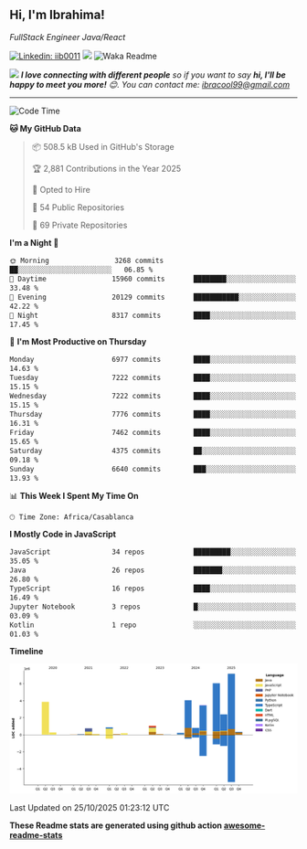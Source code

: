 <h2>Hi, I'm Ibrahima! </h2>
<p><em>FullStack Engineer Java/React
</em></p>


[![Linkedin: iib0011](https://img.shields.io/badge/-iib0011-blue?style=flat-square&logo=Linkedin&logoColor=white&link=https://www.linkedin.com/in/iib0011/)](https://www.linkedin.com/in/iib0011/)
![](https://visitor-badge.glitch.me/badge?page_id=iib0011)
![Waka Readme](https://github.com/iib0011/iib0011/workflows/Waka%20Readme/badge.svg)


<img src="https://media.giphy.com/media/LnQjpWaON8nhr21vNW/giphy.gif" width="60"> <em><b>I love connecting with different people</b> so if you want to say <b>hi, I'll be happy to meet you more!</b> 😊. You can contact me: ibracool99@gmail.com</em>

---
<!--START_SECTION:waka-->
![Code Time](http://img.shields.io/badge/Code%20Time-5%2C533%20hrs%2017%20mins-blue)

**🐱 My GitHub Data** 

> 📦 508.5 kB Used in GitHub's Storage 
 > 
> 🏆 2,881 Contributions in the Year 2025
 > 
> 💼 Opted to Hire
 > 
> 📜 54 Public Repositories 
 > 
> 🔑 69 Private Repositories 
 > 
**I'm a Night 🦉** 

```text
🌞 Morning                3268 commits        ██░░░░░░░░░░░░░░░░░░░░░░░   06.85 % 
🌆 Daytime                15960 commits       ████████░░░░░░░░░░░░░░░░░   33.48 % 
🌃 Evening                20129 commits       ███████████░░░░░░░░░░░░░░   42.22 % 
🌙 Night                  8317 commits        ████░░░░░░░░░░░░░░░░░░░░░   17.45 % 
```
📅 **I'm Most Productive on Thursday** 

```text
Monday                   6977 commits        ████░░░░░░░░░░░░░░░░░░░░░   14.63 % 
Tuesday                  7222 commits        ████░░░░░░░░░░░░░░░░░░░░░   15.15 % 
Wednesday                7222 commits        ████░░░░░░░░░░░░░░░░░░░░░   15.15 % 
Thursday                 7776 commits        ████░░░░░░░░░░░░░░░░░░░░░   16.31 % 
Friday                   7462 commits        ████░░░░░░░░░░░░░░░░░░░░░   15.65 % 
Saturday                 4375 commits        ██░░░░░░░░░░░░░░░░░░░░░░░   09.18 % 
Sunday                   6640 commits        ███░░░░░░░░░░░░░░░░░░░░░░   13.93 % 
```


📊 **This Week I Spent My Time On** 

```text
🕑︎ Time Zone: Africa/Casablanca
```

**I Mostly Code in JavaScript** 

```text
JavaScript               34 repos            █████████░░░░░░░░░░░░░░░░   35.05 % 
Java                     26 repos            ███████░░░░░░░░░░░░░░░░░░   26.80 % 
TypeScript               16 repos            ████░░░░░░░░░░░░░░░░░░░░░   16.49 % 
Jupyter Notebook         3 repos             █░░░░░░░░░░░░░░░░░░░░░░░░   03.09 % 
Kotlin                   1 repo              ░░░░░░░░░░░░░░░░░░░░░░░░░   01.03 % 
```



**Timeline**

![Lines of Code chart](https://raw.githubusercontent.com/iib0011/iib0011/master/assets/bar_graph.png)


 Last Updated on 25/10/2025 01:23:12 UTC
<!--END_SECTION:waka-->

**These Readme stats are generated using github action [awesome-readme-stats](https://github.com/iib0011/waka-readme-stats)**
